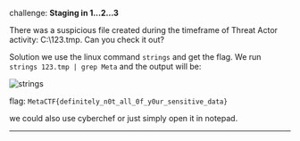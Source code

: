 challenge: __Staging in 1...2...3__

There was a suspicious file created during the
timeframe of Threat Actor activity: C:\123.tmp. 
Can you check it out?

Solution we use the linux command `strings`
and get the flag. We run `strings 123.tmp | grep Meta` and 
the output will be:

![strings](https://i.imgur.com/3ajkjw4.png)


flag: `MetaCTF{definitely_n0t_all_0f_y0ur_sensitive_data}`

we could also use cyberchef or just simply open it in notepad.


----------------------------------------



